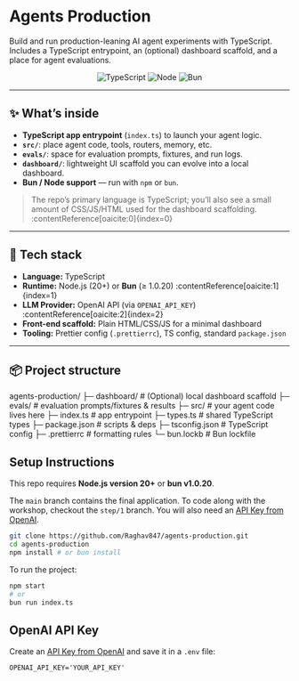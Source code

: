 # Agents Production

Build and run production-leaning AI agent experiments with TypeScript.  
Includes a TypeScript entrypoint, an (optional) dashboard scaffold, and a place for agent evaluations.

<p align="center">
  <img alt="TypeScript" src="https://img.shields.io/badge/TypeScript-5.x-blue.svg?logo=typescript">
  <img alt="Node" src="https://img.shields.io/badge/Node-20%2B-339933.svg?logo=node.js&logoColor=white">
  <img alt="Bun" src="https://img.shields.io/badge/Bun-1.0%2B-000000.svg?logo=bun&logoColor=fff">
</p>

---

## ✨ What’s inside

- **TypeScript app entrypoint** (`index.ts`) to launch your agent logic.
- **`src/`**: place agent code, tools, routers, memory, etc.
- **`evals/`**: space for evaluation prompts, fixtures, and run logs.
- **`dashboard/`**: lightweight UI scaffold you can evolve into a local dashboard.
- **Bun / Node support** — run with `npm` or `bun`.

> The repo’s primary language is TypeScript; you’ll also see a small amount of CSS/JS/HTML used for the dashboard scaffolding. :contentReference[oaicite:0]{index=0}

---

## 🧱 Tech stack

- **Language:** TypeScript
- **Runtime:** Node.js (20+) or **Bun** (≥ 1.0.20) :contentReference[oaicite:1]{index=1}
- **LLM Provider:** OpenAI API (via `OPENAI_API_KEY`) :contentReference[oaicite:2]{index=2}
- **Front-end scaffold:** Plain HTML/CSS/JS for a minimal dashboard
- **Tooling:** Prettier config (`.prettierrc`), TS config, standard `package.json`

---

## 📦 Project structure

agents-production/
├─ dashboard/ # (Optional) local dashboard scaffold
├─ evals/ # evaluation prompts/fixtures & results
├─ src/ # your agent code lives here
├─ index.ts # app entrypoint
├─ types.ts # shared TypeScript types
├─ package.json # scripts & deps
├─ tsconfig.json # TypeScript config
├─ .prettierrc # formatting rules
└─ bun.lockb # Bun lockfile

## Setup Instructions

This repo requires **Node.js version 20+** or **bun v1.0.20**.

The `main` branch contains the final application. To code along with the workshop, checkout the `step/1` branch. You will also need an [API Key from OpenAI](https://platform.openai.com/settings/organization/api-keys).

```bash
git clone https://github.com/Raghav847/agents-production.git
cd agents-production
npm install # or bun install
```

To run the project:

```bash
npm start
# or
bun run index.ts
```

## OpenAI API Key

Create an [API Key from OpenAI](https://platform.openai.com/settings/organization/api-keys) and save it in a `.env` file:

```
OPENAI_API_KEY='YOUR_API_KEY'
```
